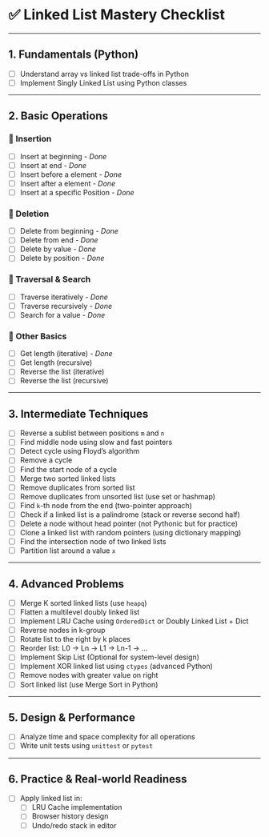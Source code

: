# ✅ Linked List Mastery Checklist

---

## 1. Fundamentals (Python)
- [ ] Understand array vs linked list trade-offs in Python
- [ ] Implement Singly Linked List using Python classes

---

## 2. Basic Operations

### 🔹 Insertion
- [ ] Insert at beginning - _Done_
- [ ] Insert at end - _Done_
- [ ] Insert before a element - _Done_
- [ ] Insert after a element - _Done_
- [ ] Insert at a specific Position - _Done_

### 🔹 Deletion
- [ ] Delete from beginning - _Done_
- [ ] Delete from end - _Done_
- [ ] Delete by value - _Done_
- [ ] Delete by position - _Done_

### 🔹 Traversal & Search
- [ ] Traverse iteratively - _Done_
- [ ] Traverse recursively - _Done_
- [ ] Search for a value - _Done_

### 🔹 Other Basics
- [ ] Get length (iterative) - _Done_
- [ ] Get length (recursive)
- [ ] Reverse the list (iterative)
- [ ] Reverse the list (recursive)

---

## 3. Intermediate Techniques

- [ ] Reverse a sublist between positions `m` and `n`
- [ ] Find middle node using slow and fast pointers
- [ ] Detect cycle using Floyd’s algorithm
- [ ] Remove a cycle
- [ ] Find the start node of a cycle
- [ ] Merge two sorted linked lists
- [ ] Remove duplicates from sorted list
- [ ] Remove duplicates from unsorted list (use set or hashmap)
- [ ] Find `k`-th node from the end (two-pointer approach)
- [ ] Check if a linked list is a palindrome (stack or reverse second half)
- [ ] Delete a node without head pointer (not Pythonic but for practice)
- [ ] Clone a linked list with random pointers (using dictionary mapping)
- [ ] Find the intersection node of two linked lists
- [ ] Partition list around a value `x`

---

## 4. Advanced Problems

- [ ] Merge K sorted linked lists (use `heapq`)
- [ ] Flatten a multilevel doubly linked list
- [ ] Implement LRU Cache using `OrderedDict` or Doubly Linked List + Dict
- [ ] Reverse nodes in k-group
- [ ] Rotate list to the right by k places
- [ ] Reorder list: L0 → Ln → L1 → Ln-1 → ...
- [ ] Implement Skip List (Optional for system-level design)
- [ ] Implement XOR linked list using `ctypes` (advanced Python)
- [ ] Remove nodes with greater value on right
- [ ] Sort linked list (use Merge Sort in Python)

---

## 5. Design & Performance

- [ ] Analyze time and space complexity for all operations
- [ ] Write unit tests using `unittest` or `pytest`

---

## 6. Practice & Real-world Readiness

- [ ] Apply linked list in:
  - [ ] LRU Cache implementation
  - [ ] Browser history design
  - [ ] Undo/redo stack in editor